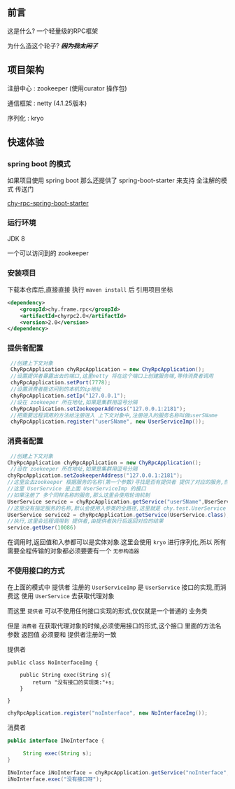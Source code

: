## 前言

这是什么?  一个轻量级的RPC框架

为什么造这个轮子? ***~~因为我太闲了~~*** 

## 项目架构
 注册中心 : zookeeper  (使用curator 操作包)
 
 通信框架 : netty  (4.1.25版本)
 
 序列化 :  kryo  
 
[foryou]: readmeImg/qy.png



## 快速体验

### spring boot 的模式
如果项目使用 spring boot 那么还提供了 spring-boot-starter 来支持 全注解的模式
传送门

[chy-rpc-spring-boot-starter](https://github.com/cao2068959/rpc-starter "")


### 运行环境
JDK 8

一个可以访问到的 zookeeper

### 安装项目

下载本仓库后,直接直接 执行 `maven install` 后 引用项目坐标
```xml
<dependency>
    <groupId>chy.frame.rpc</groupId>
    <artifactId>chyrpc2.0</artifactId>
    <version>2.0</version>
</dependency>
```

### 提供者配置

```java
 //创建上下文对象
 ChyRpcApplication chyRpcApplication = new ChyRpcApplication();
 //设置提供者暴露出去的端口,这里netty 将在这个端口上创建服务端,等待消费者调用
 chyRpcApplication.setPort(7778);
 //设置消费者能访问到的本机的ip地址
 chyRpcApplication.setIp("127.0.0.1");
 //设在 zookeeper 所在地址,如果是集群用逗号分隔
 chyRpcApplication.setZookeeperAddress("127.0.0.1:2181");
 //把需要远程调用的方法给注册进入 上下文对象中,注册进入的服务名称叫做userSName
 chyRpcApplication.register("userSName", new UserServiceImp());

```

### 消费者配置
```java
 //创建上下文对象
ChyRpcApplication chyRpcApplication = new ChyRpcApplication();
 //设在 zookeeper 所在地址,如果是集群用逗号分隔
chyRpcApplication.setZookeeperAddress("127.0.0.1:2181");
//这里会去zookeeper 根据服务的名称(第一个参数)寻找是否有提供者 提供了对应的服务,然后生成代理对象
//这里 UserService 是上面 UserServiceImp 的接口
//如果注册了 多个同样名称的服务,那么这里会使用轮询机制
UserService service = chyRpcApplication.getService("userSName",UserService.class);
//这里没有指定服务的名称,默认会使用入参类的全路径,这里就是 chy.test.UserService
UserService service2 = chyRpcApplication.getService(UserService.class);
//执行,这里会远程调用到 提供者,由提供者执行后返回对应的结果
service.getUser(10086)

```

在调用时,返回值和入参都可以是实体对象.这里会使用 `kryo` 进行序列化,所以 所有需要全程传输的对象都必须要要有一个 `无参构造器`

### 不使用接口的方式
在上面的模式中 提供者 注册的 `UserServiceImp` 是 `UserService` 接口的实现,而消费这 使用 `UserService` 去获取代理对象

而这里 `提供者` 可以不使用任何接口实现的形式,仅仅就是一个普通的 业务类
 
但是 `消费者` 在获取代理对象的时候,必须使用接口的形式,这个接口 里面的方法名 参数 返回值 必须要和 提供者注册的一致

提供者
```
public class NoInterfaceImg {

    public String exec(String s){
        return "没有接口的实现类:"+s;
    }

}

```

```java
chyRpcApplication.register("noInterface", new NoInterfaceImg());
```

消费者
```java
public interface INoInterface {

     String exec(String s);
}
```
```java
INoInterface iNoInterface = chyRpcApplication.getService("noInterface",INoInterface.class);
iNoInterface.exec("没有接口呀");
```
